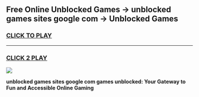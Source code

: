 
## Free Online Unblocked Games → unblocked games sites google com → Unblocked Games
<h3>
<a href="https://premium.freeplayer.one?title=unblocked_games_sites_google_com&ref=21F">CLICK TO PLAY</a></h3>
<hr>

<h3>
<a href="https://premium.freeplayer.one?title=unblocked_games_sites_google_com&ref=21F">CLICK 2 PLAY</a>
  
</h3>

<a href="https://premium.freeplayer.one?title=unblocked_games_sites_google_com&ref=21F/"><img src="https://clearcache.store/games.png"></a>


**unblocked games sites google com games unblocked: Your Gateway to Fun and Accessible Online Gaming**
